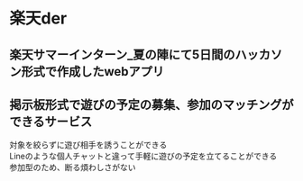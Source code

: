 # 楽天der
## 楽天サマーインターン_夏の陣にて5日間のハッカソン形式で作成したwebアプリ
## 掲示板形式で遊びの予定の募集、参加のマッチングができるサービス  
対象を絞らずに遊び相手を誘うことができる  
Lineのような個人チャットと違って手軽に遊びの予定を立てることができる  
参加型のため、断る煩わしさがない  


